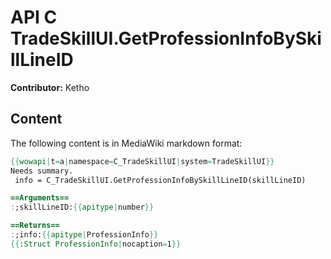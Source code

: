 # API C TradeSkillUI.GetProfessionInfoBySkillLineID

**Contributor:** Ketho

## Content

The following content is in MediaWiki markdown format:

```mediawiki
{{wowapi|t=a|namespace=C_TradeSkillUI|system=TradeSkillUI}}
Needs summary.
 info = C_TradeSkillUI.GetProfessionInfoBySkillLineID(skillLineID)

==Arguments==
:;skillLineID:{{apitype|number}}

==Returns==
:;info:{{apitype|ProfessionInfo}}
{{:Struct ProfessionInfo|nocaption=1}}
```